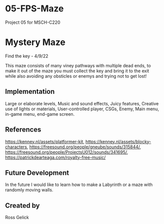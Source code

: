 # 05-FPS-Maze
Project 05 for MSCH-C220

# Mystery Maze
Find the key - 4/9/22

This maze consists of many viney pathways with multiple dead ends, to make it out of the maze you must collect the key and bring it to the exit while also avoiding any obsticles or enemys and trying not to get lost! 

## Implementation
Large or elaborate levels,
Music and sound effects,
Juicy features,
Creative use of lights or materials,
User-controlled player,
CSGs,
Enemy,
Main menu, in-game menu, end-game screen.

## References
https://kenney.nl/assets/platformer-kit, https://kenney.nl/assets/blocky-characters, https://freesound.org/people/gneube/sounds/315844/, https://freesound.org/people/ProjectsU012/sounds/341695/, https://patrickdearteaga.com/royalty-free-music/

## Future Development
In the future I would like to learn how to make a Labyrinth or a maze with randomly moving walls. 

## Created by
Ross Gelick
